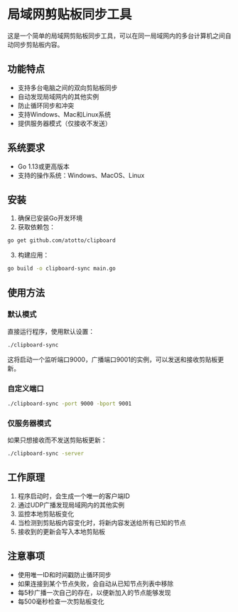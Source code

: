 # 局域网剪贴板同步工具

这是一个简单的局域网剪贴板同步工具，可以在同一局域网内的多台计算机之间自动同步剪贴板内容。

## 功能特点

- 支持多台电脑之间的双向剪贴板同步
- 自动发现局域网内的其他实例
- 防止循环同步和冲突
- 支持Windows、Mac和Linux系统
- 提供服务器模式（仅接收不发送）

## 系统要求

- Go 1.13或更高版本
- 支持的操作系统：Windows、MacOS、Linux

## 安装

1. 确保已安装Go开发环境
2. 获取依赖包：
```bash
go get github.com/atotto/clipboard
```
3. 构建应用：
```bash
go build -o clipboard-sync main.go
```

## 使用方法

### 默认模式

直接运行程序，使用默认设置：

```bash
./clipboard-sync
```

这将启动一个监听端口9000，广播端口9001的实例，可以发送和接收剪贴板更新。

### 自定义端口

```bash
./clipboard-sync -port 9000 -bport 9001
```

### 仅服务器模式

如果只想接收而不发送剪贴板更新：

```bash
./clipboard-sync -server
```

## 工作原理

1. 程序启动时，会生成一个唯一的客户端ID
2. 通过UDP广播发现局域网内的其他实例
3. 监控本地剪贴板变化
4. 当检测到剪贴板内容变化时，将新内容发送给所有已知的节点
5. 接收到的更新会写入本地剪贴板

## 注意事项

- 使用唯一ID和时间戳防止循环同步
- 如果连接到某个节点失败，会自动从已知节点列表中移除
- 每5秒广播一次自己的存在，以便新加入的节点能够发现
- 每500毫秒检查一次剪贴板变化